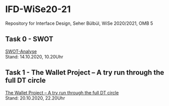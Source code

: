 
# IFD-WiSe20-21
Repository for Interface Design, Seher Bülbül, WiSe 2020/2021, OMB 5

## Task 0 - SWOT
<a href= "https://github.com/SeherBuelbuel/IFD_WiSe20-21/tree/main/Aufgabe%200"> SWOT-Analyse </a>
<br> Stand: 14.10.2020, 10.20Uhr

## Task 1 - The Wallet Project – A try run through the full DT circle
<a href= "https://seherbuelbuel.github.io/IFD_WiSe20-21/Aufgabe "> The Wallet Project – A try run through the full DT circle</a>
<br> Stand: 20.10.2020, 22.20Uhr
